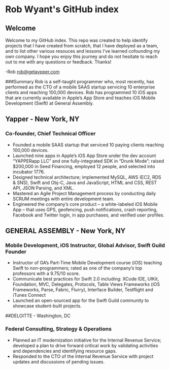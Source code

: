 # Rob Wyant's GitHub index
## Welcome
Welcome to my GitHub index. This repo was created to help identify projects that I have created from scratch, that I have deployed as a team, and to list other various resouces and lessons I've learned cofounding my own company. I hope you enjoy this journey and do not hesitate to reach out to me with any questions or feedback. Thanks!

-Rob 
[rob@getaypper.com](mailto:rob@getyapper.com)

###Summary
Rob is a self-taught programmer who, most recently, has performed as the CTO of a mobile SAAS startup servicing 10 enterprise clients and reaching 100,000 devices. Rob has programmed 10 iOS apps that are currently available in Apple’s App Store and teaches iOS Mobile Development (Swift) at General Assembly.

## Yapper - New York, NY
### Co-founder, Chief Technical Officer
- Founded a mobile SAAS startup that serviced 10 paying clients reaching 100,000 devices.
- Launched nine apps in Apple’s iOS App Store under the dev account “YAPPERapp LLC” and one fully-integrated SDK in “Drunk Mode”; raised $200,000 in Seed Financing, employed 12 people, and selected into incubator 1776. 
- Designed technical architecture; implemented MySQL, AWS (EC2, RDS & SNS), Swift and Obj-C, Java and JavaScript, HTML and CSS, REST API, JSON Parsing, and XML. 
- Mastered an Agile Project Management process by conducting daily SCRUM meetings with entire development team. 
- Engineered the company’s core product – a white-labeled iOS Mobile App – that uses GPS, geofencing, push notifications, crash reporting, Facebook and Twitter login, in app purchases, and verified user profiles. 

## GENERAL ASSEMBLY	- New York, NY
### Mobile Development, iOS Instructor, Global Advisor, Swift Guild Founder
- Instructor of GA’s Part-Time Mobile Development course (iOS) teaching Swift to non-programmers; rated as one of the company’s top professors with a 9.75/10 score. 
- Communicate best practices for Swift 2.0 including: XCode IDE, UIKit, Foundation, MVC, Delegates, Protocols, Table Views Frameworks (iOS Frameworks, Parse, Fabric, Flurry), Interface Builder, Testflight and iTunes Connect
- Launched an open-sourced app for the Swift Guild community to showcase student-built projects.

##DELOITTE - Washington, DC
### Federal Consulting, Strategy & Operations
- Planned an IT modernization initiative for the Internal Revenue Service; developed a plan to drive forward critical work by validating activities and dependencies and identifying resource gaps.
- Responded to the CTO of the Internal Revenue Service with project updates and discussions of pending issues. 
